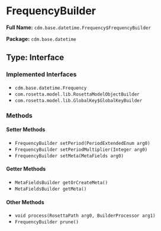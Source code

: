 # FrequencyBuilder

**Full Name:** `cdm.base.datetime.Frequency$FrequencyBuilder`

**Package:** `cdm.base.datetime`

## Type: Interface

### Implemented Interfaces

- `cdm.base.datetime.Frequency`
- `com.rosetta.model.lib.RosettaModelObjectBuilder`
- `com.rosetta.model.lib.GlobalKey$GlobalKeyBuilder`

### Methods

#### Setter Methods

- `FrequencyBuilder setPeriod(PeriodExtendedEnum arg0)`
- `FrequencyBuilder setPeriodMultiplier(Integer arg0)`
- `FrequencyBuilder setMeta(MetaFields arg0)`

#### Getter Methods

- `MetaFieldsBuilder getOrCreateMeta()`
- `MetaFieldsBuilder getMeta()`

#### Other Methods

- `void process(RosettaPath arg0, BuilderProcessor arg1)`
- `FrequencyBuilder prune()`

